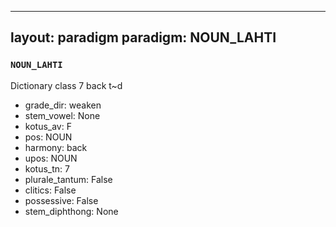 
---
layout: paradigm
paradigm: NOUN_LAHTI
---
### ` NOUN_LAHTI `

Dictionary class 7 back t~d
* grade_dir: weaken
* stem_vowel: None
* kotus_av: F
* pos: NOUN
* harmony: back
* upos: NOUN
* kotus_tn: 7
* plurale_tantum: False
* clitics: False
* possessive: False
* stem_diphthong: None
